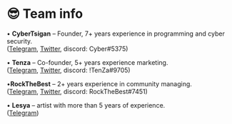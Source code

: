 # 😎 Team info

• **CyberTsigan** – Founder, 7+ years experience in programming and cyber security. \
([Telegram](https://t.me/keshzilla), [Twitter](https://twitter.com/CyberTsigan), discord: Cyber#5375)&#x20;

• **Tenza** – Co-founder, 5+ years experience marketing. \
([Telegram](https://t.me/OZURABU), [Twitter](https://twitter.com/H8l8Gz7Wbm7lzLK), discord: !TenZa#9705)&#x20;

•**RockTheBest** – 2+ years experience in community managing. \
([Telegram](https://t.me/RockTheBest7), [Twitter](https://twitter.com/Rockthebest7), discord: RockTheBest#7451)&#x20;

• **Lesya** – artist with more than 5 years of experience. \
([Telegram](https://t.me/lesya\_Doronicheva))
